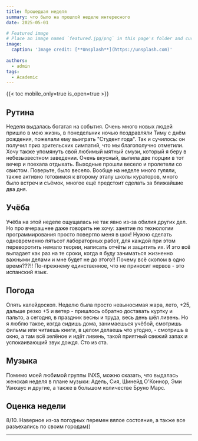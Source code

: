 ```yaml
---
title: Прошедшая неделя
summary: что было на прошлой неделе интересного
date: 2025-05-01

# Featured image
# Place an image named `featured.jpg/png` in this page's folder and customize its options here.
image:
  caption: 'Image credit: [**Unsplash**](https://unsplash.com)'
  
authors:
  - admin
tags:
  - Academic
---
```


{{< toc mobile_only=true is_open=true >}}

## Рутина

Неделя выдалась богатая на события. Очень много новых людей пришло в мою жизнь, в понедельник ночью поздравляли Тиму с днём рождения, пожелали ему выиграть "Студент года". Так и сучилось: он получил приз зрительских симпатий, что мы благополучно отметили. Хочу также упомянуть свой любимый мятный смузи, который я беру в небезызвестном заведении. Очень вкусный, выпила две порции в тот вечер и поехала отдыхать. Выходные прошли весело и пролетели со свистом. Поверьте, было весело. Вообще на неделе много гуляли, также активно готовимся к второму этапу школы кураторов, много было встреч и съёмок, многое ещё предстоит сделать за ближайшие два дня.

[//]: # ([![The template is mobile first with a responsive design to ensure that your site looks stunning on every device.]&#40;https://raw.githubusercontent.com/wowchemy/wowchemy-hugo-modules/main/starters/academic/preview.png&#41;]&#40;https://hugoblox.com&#41;)

## Учёба

Учёба на этой неделе ощущалась не так явно из-за обилия других дел. Но про вчерашнее даже говорить не хочу: занятие по технологии программирования просто повергло меня в шок! Нужно сделать одновременно пятьсот лабораторных работ, для каждой при этом переворотить немало теории, написать отчёты и защитить их. И это всё выпадает как раз на те сроки, когда я буду заниматься жизненно важными делами и мне будет не до этого!! Почему всё скопом в одно время???!! По-прежнему единственное, что не приносит нервов - это испанский язык.

## Погода

Опять калейдоскоп. Неделю была просто невыносимая жара, лето, +25,  дальше резко +5 и ветер - пришлось обратно доставать куртку и пальто, а сегодня, в праздник весны и труда, весь день шёл ливень. Но я люблю такое, когда сидишь дома, занимаешься учёбой, смотришь фильмы или читаешь книги, в целом делаешь что угодно, - смотришь в окно, а там всё зелёное и идёт ливень, такой приятный свежий запах и успокаивающий звук дождя. Сто из ста.

## Музыка 

Помимо моей любимой группы INXS, можно сказать, что выдалась женская неделя в плане музыки: Адель, Сия, Шинейд О'Коннор, Эми Уанхаус и другие, а также в большом количестве Бруно Марс.

## Оценка недели 

8/10. Наверное из-за погодных перемен вялое состояние, а также все разъехались по своим городам((

---
